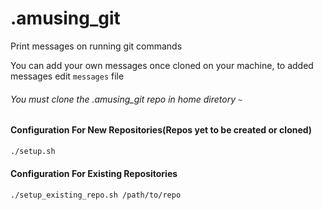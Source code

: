 # .amusing_git
Print messages on running git commands

You can add your own messages once cloned on your machine, to added messages edit ```messages``` file

###### You must clone the .amusing_git repo in home diretory ```~```

#### Configuration For New Repositories(Repos yet to be created or cloned)
```bash
./setup.sh
```

#### Configuration For Existing Repositories
```bash
./setup_existing_repo.sh /path/to/repo
```
